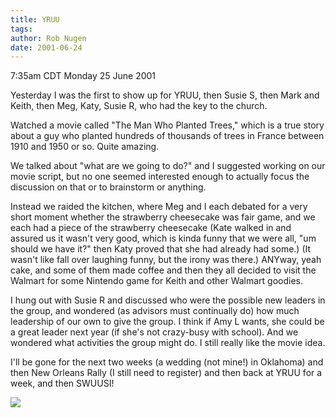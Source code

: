 ```yaml
---
title: YRUU
tags: 
author: Rob Nugen
date: 2001-06-24
---
```


<title></title>
<p class=date>7:35am CDT Monday 25 June 2001</p>

<p>Yesterday I was the first to show up for YRUU, then Susie S, then
Mark and Keith, then Meg, Katy, Susie R, who had the key to the
church.</p>

<p>Watched a movie called "The Man Who Planted Trees," which is a true
story about a guy who planted hundreds of thousands of trees in France
between 1910 and 1950 or so.  Quite amazing.</p>

<p>We talked about "what are we going to do?" and I suggested working
on our movie script, but no one seemed interested enough to actually
focus the discussion on that or to brainstorm or anything.</p>

<p>Instead we raided the kitchen, where Meg and I each debated for a
very short moment whether the strawberry cheesecake was fair game, and
we each had a piece of the strawberry cheesecake (Kate walked in and
assured us it wasn't very good, which is kinda funny that we were all,
"um should we have it?" then Katy proved that she had already had
some.)  (It wasn't like fall over laughing funny, but the irony was
there.)  ANYway, yeah cake, and some of them made coffee and then they
all decided to visit the Walmart for some Nintendo game for Keith and
other Walmart goodies.</p>

<p>I hung out with Susie R and discussed who were the possible new
leaders in the group, and wondered (as advisors must continually do)
how much leadership of our own to give the group.  I think if Amy L
wants, she could be a great leader next year (if she's not crazy-busy
with school).  And we wondered what activities the group might do.  I
still really like the movie idea.</p>

<p>I'll be gone for the next two weeks (a wedding (not mine!) in
Oklahoma) and then New Orleans Rally (I still need to register) and
then back at YRUU for a week, and then SWUUSI!</p>

<p><img src='/images/rob/wL-ROB.gif'/></p>


